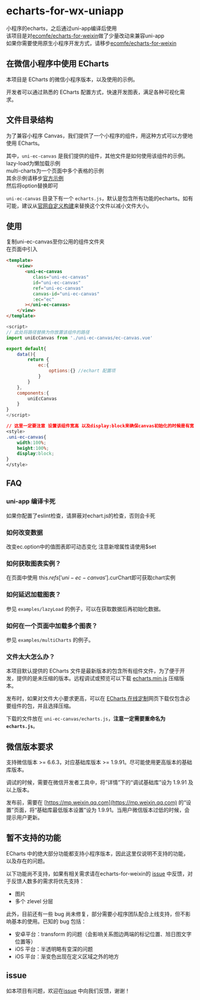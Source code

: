 # echarts-for-wx-uniapp
小程序的echarts，之后通过uni-app编译后使用     
该项目是对[ecomfe/echarts-for-weixin](https://github.com/ecomfe/echarts-for-weixin)做了少量改动来兼容uni-app   
如果你需要使用原生小程序开发方式，请移步[ecomfe/echarts-for-weixin](https://github.com/ecomfe/echarts-for-weixin)  

## 在微信小程序中使用 ECharts
本项目是 ECharts 的微信小程序版本，以及使用的示例。    
  
开发者可以通过熟悉的 ECharts 配置方式，快速开发图表，满足各种可视化需求。    

## 文件目录结构  

为了兼容小程序 Canvas，我们提供了一个小程序的组件，用这种方式可以方便地使用 ECharts。

其中，`uni-ec-canvas` 是我们提供的组件，其他文件是如何使用该组件的示例。
lazy-load为懒加载示例   
multi-charts为一个页面中多个表格的示例  
其余示例请移步[官方示例](https://www.echartsjs.com/examples/zh/index.html)   
然后将option替换即可  

`uni-ec-canvas` 目录下有一个 `echarts.js`，默认是包含所有功能的echarts。如有可能，建议从[官网自定义构建](http://echarts.baidu.com/builder.html)来替换这个文件以减小文件大小。  

## 使用  
复制uni-ec-canvas至你公用的组件文件夹   
在页面中引入  

```html 
<template>
    <view>
       <uni-ec-canvas 
          class="uni-ec-canvas"
          id="uni-ec-canvas"
          ref="uni-ec-canvas"
          canvas-id="uni-ec-canvas"
          :ec="ec"
       ></uni-ec-canvas>
    </view>
</template>
```
```js 
<script>
// 此处将路径替换为你放置该组件的路径  
import uniEcCanvas from './uni-ec-canvas/ec-canvas.vue'  

export default{
    data(){
        return {
            ec:{
                options:{} //echart 配置项
            }
        }
    },
    components:{
        uniEcCanvas
    }
}
</script>
```
```css
// 这里一定要注意 设置该组件宽高 以及display:block来确保canvas初始化的时候是有宽高的
<style>
.uni-ec-canvas{
    width:100%;
    height:100%;
    display:block;
}
</style>
```

## FAQ
### uni-app 编译卡死  
如果你配置了eslint检查，请屏蔽对echart.js的检查，否则会卡死

### 如何改变数据  
改变ec.option中的值图表即可动态变化  注意新增属性请使用$set

### 如何获取图表实例？

在页面中使用 this.$refs['uni-ec-canvas'].$curChart即可获取chart实例

### 如何延迟加载图表？

参见 `examples/lazyLoad` 的例子，可以在获取数据后再初始化数据。

### 如何在一个页面中加载多个图表？

参见 `examples/multiCharts` 的例子。

### 文件太大怎么办？

本项目默认提供的 ECharts 文件是最新版本的包含所有组件文件，为了便于开发，提供的是未压缩的版本。远程调试或预览可以下载 [echarts.min.js](https://github.com/apache/incubator-echarts/blob/master/dist/echarts.min.js) 压缩版本。

发布时，如果对文件大小要求更高，可以在 [ECharts 在线定制](http://echarts.baidu.com/builder.html)网页下载仅包含必要组件的包，并且选择压缩。

下载的文件放在 `uni-ec-canvas/echarts.js`，**注意一定需要重命名为 `echarts.js`**。

## 微信版本要求

支持微信版本 >= 6.6.3，对应基础库版本 >= 1.9.91。尽可能使用更高版本的基础库版本。

调试的时候，需要在微信开发者工具中，将“详情”下的“调试基础库”设为 1.9.91 及以上版本。

发布前，需要在 [https://mp.weixin.qq.com](https://mp.weixin.qq.com) 的“设置”页面，将“基础库最低版本设置”设为 1.9.91。当用户微信版本过低的时候，会提示用户更新。

## 暂不支持的功能

ECharts 中的绝大部分功能都支持小程序版本，因此这里仅说明不支持的功能，以及存在的问题。

以下功能尚不支持，如果有相关需求请在echarts-for-weixin的 [issue](https://github.com/ecomfe/echarts-for-weixin/issues) 中反馈，对于反馈人数多的需求将优先支持：

- 图片
- 多个 zlevel 分层

此外，目前还有一些 bug 尚未修复，部分需要小程序团队配合上线支持，但不影响基本的使用。已知的 bug 包括：

- 安卓平台：transform 的问题（会影响关系图边两端的标记位置、旭日图文字位置等）
- iOS 平台：半透明略有变深的问题
- iOS 平台：渐变色出现在定义区域之外的地方

## issue 

如本项目有问题，欢迎在[issue](https://github.com/Zhuyi731/echarts-for-wx-uniapp/issues) 中向我们反馈，谢谢！
